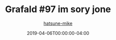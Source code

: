 ---
title: "Grafald #97 im sory jone"
type: "image"
date: 2019-04-06T00:00:00-04:00
draft: false
categories:
- blog
- projects
- grafald
image_path: "../img/2019/97.png"
alt_text: ""
is_subpage: true
author: "[hatsune-mike](https://cohost.org/hatsune-mike)"
---